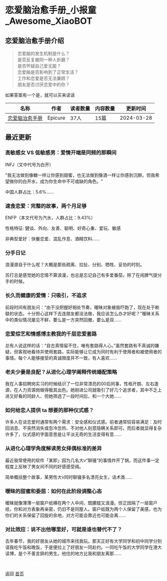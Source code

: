 # 恋爱脑治愈手册_小报童_Awesome_XiaoBOT

## 恋爱脑治愈手册介绍
> 恋爱脑的发生机制是什么？    
是否反复被同一种人折磨？    
是否怀疑自己爱无能？    
恋爱脑是否影响到了正常生活？    
工作和恋爱是否无法兼顾？    
朋友是否讨厌恋爱中的你？    
    
如果答案有一个是，就可以买来读读  
  


|名称|作者|读者数量|内容数量|更新时间|
|---|---|---|---|---|
|[恋爱脑治愈手册](https://xiaobot.net/p/antiloveholic?refer=0b133df9-27dc-423b-8101-639049001c13)|Epicure|37人|15篇|2024-03-28|

## 最近更新
### 高敏感女 VS 低敏感男：爱情开端是同频的那瞬间

INFJ（文中代号为白开）

"我无法做到像糖一样让你感到甜蜜，也无法做到像酒一样让你感到沉醉。但我希望做你的白开水，成为你生命中不可或缺的角色。"

中国人群占比：5.6%......

### 速食恋爱：完整的故事，两个月足够

ENFP（本文代号为汽水，人群占比：9.43%）

性格特征:  健谈、外向、友善、聪明、好奇心重、爱玩、敏感

非典型爱好：快餐恋爱、混乱作息、酒精饮料......

### 分手日记

浪漫源自于什么呢？大概是那些疏离、拉扯、分别、牺牲、妥协的时刻。

苏打总是感觉她的恋情不算浪漫，也总是忘记自己有多爱番茄，除了在闹脾气提分手的时候。

### 长久而健康的爱情：只吸引，不追求

前段时间有朋友问：“由于没把握好相处节奏，暧昧对象被我吓跑了，现在处于断联的状态。十分担心这样下去连朋友都没法做，我应该怎么办才好呢？”暧昧关系中的类似情况屡见不鲜，要么是一方突然回撤，要么是双......

### 恋爱综艺和情感博主教我的千层恋爱套路

总有人说这样的话：“自古真情留不住，唯有套路得人心。”虽然套路有不真诚的嫌疑，但客观地看待并使用套路，实际能够让它成为同时有利于使用者和被使用者的事情。每个人能够接受的真诚限度并不一致，有人喜欢......

### 老夫少妻是良配？从进化心理学阐释传统婚配策略

我在人事招聘岗实习的时候结识了一位非常漂亮的00后同事，性格开朗、左右逢源，在人力资源岗做得极其出色。她刚进公司就吸引了好几个追求者，其中不乏上进又好看的同龄人、但她筛选了一段时间后，和一个大她......

### 如何给恋人提供 ta 想要的那种仪式感？

许多人在谈恋爱时通常有两个需求：安全感和仪式感。前者通常较容易满足：及时回消息、不突然消失或忽冷忽热、不对他人刻意隐瞒关系即可。而后者就显得复杂许多了，仪式感的字面意思是让平淡无奇的生活变得有意......

### 从进化心理学角度解读男女择偶标准的差异

最近我常使用的软件「某即」因为几名大v“聊骚”的事情炸开了锅，而这件事一定程度上反映了男女间不同的好感感受阈。

简单概括整个故事，某男性大v同时聊骚多名漂亮女生，话术类......

### 暧昧的甜蜜和委屈：如何在此阶段调整心态

暧昧就像薄薄一层窗户纸横在两个人中间，既朦胧又浪漫。但正因隔了一层窗户纸，你和对方表象再亲密，仍旧不是同屋人。窗户纸既为两个人保留了美感，也为你们的关系保留了回旋的余地，对方可能会靠近也可能会离......

### 对比效应：说不出他哪里好，可就是谁也替代不了？

去年春节，我的好朋友从她的城市来找我玩。那天正好有大学同学和初中同学分别请我吃午饭和晚饭，于是便拉上了好朋友一同赴约。一同吃午饭的大学同学在港大读博，是个不善言辞的男生。他住的地方比我和朋友离那......


<a href="https://github.com/Reno9527/awesome-xiaobot" style="color: white; text-decoration: none;">awesome-xiaobot</a>

返回 [首页](../README.md)
